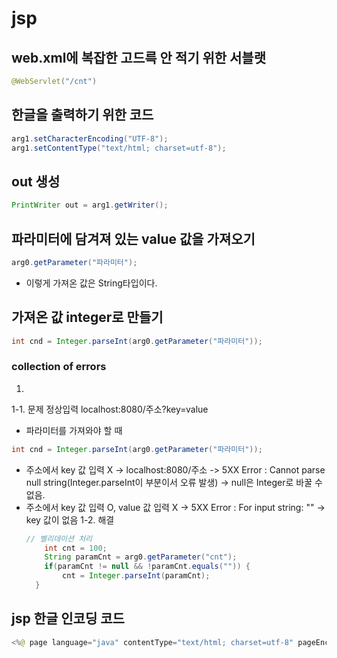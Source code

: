 # jsp

## web.xml에 복잡한 고드륵 안 적기 위한 서블랫
```java
@WebServlet("/cnt")
```

## 한글을 출력하기 위한 코드
```java
arg1.setCharacterEncoding("UTF-8");
arg1.setContentType("text/html; charset=utf-8");
```

## out 생성
```java
PrintWriter out = arg1.getWriter();
```

## 파라미터에 담겨져 있는 value 값을 가져오기
```java
arg0.getParameter("파라미터");
```
 - 이렇게 가져온 값은 String타입이다.

## 가져온 값 integer로 만들기
```java
int cnd = Integer.parseInt(arg0.getParameter("파라미터"));
```
### collection of errors
1. 
1-1. 문제
 정상입력 localhost:8080/주소?key=value
 - 파라미터를 가져와야 할 때
 ```java
 int cnd = Integer.parseInt(arg0.getParameter("파라미터"));
 ```
 - 주소에서 key 값 입력 X -> localhost:8080/주소
  -> 5XX Error : Cannot parse null string(Integer.parseInt이 부분이서 오류 발생) -> null은 Integer로 바꿀 수 없음.
 - 주소에서 key 값 입력 O, value 값 입력 X
  -> 5XX Error : For input string: "" -> key 값이 없음
1-2. 해결
    ```java
    // 벨리데이션 처리
	    int cnt = 100;
        String paramCnt = arg0.getParameter("cnt");
        if(paramCnt != null && !paramCnt.equals("")) {
            cnt = Integer.parseInt(paramCnt);
      }

    ```

## jsp 한글 인코딩 코드
```java
<%@ page language="java" contentType="text/html; charset=utf-8" pageEncoding="utf-8"%>
```